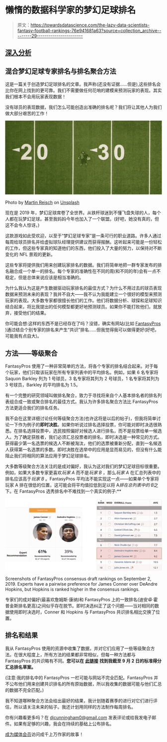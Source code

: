 # 懒惰的数据科学家的梦幻足球排名

> 原文：<https://towardsdatascience.com/the-lazy-data-scientists-fantasy-football-rankings-76e941681a63?source=collection_archive---------29----------------------->

## [深入分析](https://medium.com/towards-data-science/in-depth-analysis/home)

## 混合梦幻足球专家排名与排名聚合方法

这是一篇关于创造梦幻足球排名的文章。我声称(还没有证据……但是),这些排名会比你在网上找到的更可靠。我们不需要做任何花哨的建模来预测玩家的表现。其实我们根本不会用玩家表现数据！

没有球员的表现数据，我们怎么可能创造出准确的排名呢？我们将让其他人为我们做大部分艰苦的工作！

![](img/6f9133b5b77efcde2c9b127186ba65e4.png)

Photo by [Martin Reisch](https://unsplash.com/@safesolvent?utm_source=unsplash&utm_medium=referral&utm_content=creditCopyText) on [Unsplash](https://unsplash.com/@safesolvent?utm_source=unsplash&utm_medium=referral&utm_content=creditCopyText)

现在是 2019 年，梦幻足球席卷了全世界。从铁杆球迷到不懂飞盘失球的人，每个人都在玩梦幻足球。甚至我妈妈今年也加入了一个联盟。(好吧，她没有真的，但这不会令人惊讶。)

这款游戏如此受欢迎，以至于“梦幻足球专家”是一条可行的职业道路。许多人通过每周给球员排名并给虚拟球队经理提供建议而获得报酬。这听起来可能是一份轻松的工作，但这些专家真的知道他们的东西，他们投入了大量的努力，以保持对不断变化的 NFL 景观的更新。

这些专家将提供我们用来创建玩家排名的数据。我们将简单地把一群专家发布的排名融合成一个单一的排名。每个专家的准确性在不同的周(和不同的年)会有一点不稳定，但是总体来说应该是相当准确的。

为什么我认为这是产生数据驱动玩家排名的最佳方式？为什么不用过去的球员表现数据来预测未来的表现？我并不自大——我不认为我能建立一个很好的模型来预测玩家的表现。大多数专家都很擅长他们的工作。他们将数据分析、球探和足球知识结合起来，将比我提出的任何模型都更好地预测球员。如果你不能打败他们，就放弃，接受他们的结果。

你可能会想:这样的东西不是已经存在了吗？没错，确实有网站(比如 [FantasyPros](https://www.fantasypros.com) )通过结合个别专家的排名来产生“共识”排名……但我觉得我可以做得更好(好吧，可能我有点自大)。

## 方法——等级聚合

FantasyPros 使用了一种非常简单的方法，将各个专家的排名结合起来。对于每个玩家，他们只取该玩家在所有专家列表中的平均排名。例如，如果 6 名专家将 Saquon Barkley 列为 1 号球员，3 名专家将其列为 2 号球员，1 名专家将其列为 3 号球员，Barkley 的平均排名为 1.5。

有一个完整的研究领域叫做排名聚合，致力于寻找将来自个人基本排名者的排名列表组合成一致或聚合排名的最佳方式。我认为许多排名聚合方法比 FantasyPros 方法更适合我们的排名任务。

我不会在这里详细讨论任何等级聚合方法(也许这将是以后的帖子)，但我将简单讨论一下作为例子的**即时决胜**。如果你听说过排名选择投票，你可能对即时决选很熟悉。在排名选择投票中，选民按照偏好对候选人进行排名，而不是投票给单一候选人。为了确定获胜者，我们必须汇总投票者的排名，即时决选是一种常见的方式。获得最少第一名选票的候选人不断被淘汰，他们的选票被重新分配，直到一名候选人获得第一名选票的多数。即时决胜在选举中的应用是显而易见的，但没有什么能阻止我们将相同的算法应用于梦幻足球排名。

大多数等级聚合方法关注的是成对偏好，我认为这对我们的梦幻足球目标很重要。例如，如果大多数专家更喜欢*玩家 A* 而不是*玩家 B* ，那么*玩家 A* 在汇总列表中的排名应该高于*玩家 B* 。FantasyPros 平均法不能实现这一点——如果单个专家将玩家 A 排在很低的位置，这可能会将平均值拉低到足以将 A*排在总列表中的 B*之下。在 FantasyPros 选秀排名中不难找到一个真实的例子:**

![](img/3bb7ccc0f8be3361aa5b3fde5c5126a0.png)

Screenshots of FantasyPros consensus draft rankings on September 2, 2019\. Experts have a pairwise preference for James Conner over DeAndre Hopkins, but Hopkins is ranked higher in the consensus rankings.

专家们的成对偏好(最喜欢詹姆斯·康纳)和 FantasyPros 上的一致排名(迪安卓·霍普金斯排名更高)之间似乎存在脱节。即时决选纠正了这个问题——当对相同的数据使用即时决选时，Conner 和 Hopkins 与 FantasyPros 共识排名相比交换了位置。

## 排名和结果

我从 FantasyPros 使用的资源中收集了数据，并对它们应用了一些等级聚合方法。在很大程度上，所有方法的结果都非常相似，但每一种方法都与 FantasyPros 的共识略有不同。**您可以在** [**此链接**](https://gist.github.com/djcunningham0/a5eb842819b7e38b43cc0bab6cf584ed) **找到我截至 9 月 2 日的标准得分汇总排名草案。**

(注意:我的排名中的 FantasyPros 一栏可能与网站不完全匹配。FantasyPros 并不公布他们用来创建共识排名的所有原始数据，所以我收集的数据可能与他们汇总的数据不完全匹配。)

我不知道哪种聚合方法会给出最好的结果，我计划随着赛季的进行对它们进行评估，所以请关注未来的帖子。我还计划用同样的方法制作每周排名。

你有兴趣看更多吗？在 djcunningham0@gmail.com 发表评论或给我发电子邮件。如果有足够的兴趣，我会在持续的基础上公布排名。

[成为媒体会员](https://medium.com/@djcunningham0/membership)访问成千上万作家的故事！